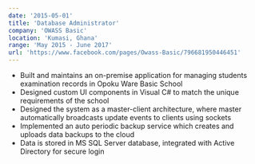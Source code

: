 ```yaml
---
date: '2015-05-01'
title: 'Database Administrator'
company: 'OWASS Basic'
location: 'Kumasi, Ghana'
range: 'May 2015 - June 2017'
url: 'https://www.facebook.com/pages/Owass-Basic/796681950446451'
---
```


- Built and maintains an on-premise application for managing students examination records in Opoku Ware Basic School
- Designed custom UI components in Visual C# to match the unique requirements of the school
- Designed the system as a master-client architecture, where master automatically broadcasts update events to clients using sockets
- Implemented an auto periodic backup service which creates and uploads data backups to the cloud
- Data is stored in MS SQL Server database, integrated with Active Directory for secure login

